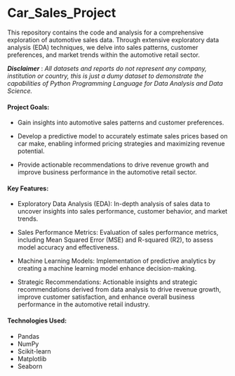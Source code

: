 # Car_Sales_Project
This repository contains the code and analysis for a comprehensive exploration of automotive sales data. Through extensive exploratory data analysis (EDA) techniques, we delve into sales patterns, customer preferences, and market trends within the automotive retail sector.

**_Disclaimer_** : _All datasets and reports do not represent any company, institution or country, this is just a dumy dataset to demonstrate the capabilities of Python Programming Language for Data Analysis and Data Science._


#### Project Goals:
- Gain insights into automotive sales patterns and customer preferences.

- Develop a predictive model to accurately estimate sales prices based on car make, enabling informed pricing strategies and maximizing revenue potential.

- Provide actionable recommendations to drive revenue growth and improve business performance in the automotive retail sector.

#### Key Features:

- Exploratory Data Analysis (EDA): In-depth analysis of sales data to uncover insights into sales performance, customer behavior, and market trends.

- Sales Performance Metrics: Evaluation of sales performance metrics, including Mean Squared Error (MSE) and R-squared (R2), to assess model accuracy and effectiveness.

- Machine Learning Models: Implementation of predictive analytics by creating a machine learning model enhance decision-making.

- Strategic Recommendations: Actionable insights and strategic recommendations derived from data analysis to drive revenue growth, improve customer satisfaction, and enhance overall business performance in the automotive retail industry.

#### Technologies Used:
- Pandas
- NumPy
- Scikit-learn
- Matplotlib
- Seaborn

